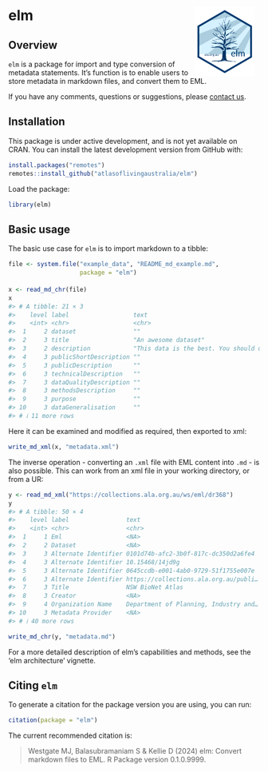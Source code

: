 
<!-- README.md is generated from README.Rmd. Please edit that file -->

# elm <img src="man/figures/logo.png" align="right" style="margin: 0px 10px 0px 10px;" alt="" width="120"/><br>

## Overview

`elm` is a package for import and type conversion of metadata
statements. It’s function is to enable users to store metadata in
markdown files, and convert them to EML.

If you have any comments, questions or suggestions, please [contact
us](mailto:support@ala.org.au).

## Installation

This package is under active development, and is not yet available on
CRAN. You can install the latest development version from GitHub with:

``` r
install.packages("remotes")
remotes::install_github("atlasoflivingaustralia/elm")
```

Load the package:

``` r
library(elm)
```

## Basic usage

The basic use case for `elm` is to import markdown to a tibble:

``` r
file <- system.file("example_data", "README_md_example.md", 
                    package = "elm")

x <- read_md_chr(file)
x 
#> # A tibble: 21 × 3
#>    level label                  text                                       
#>    <int> <chr>                  <chr>                                      
#>  1     2 dataset                ""                                         
#>  2     3 title                  "An awesome dataset"                       
#>  3     2 description            "This data is the best. You should use it!"
#>  4     3 publicShortDescription ""                                         
#>  5     3 publicDescription      ""                                         
#>  6     3 technicalDescription   ""                                         
#>  7     3 dataQualityDescription ""                                         
#>  8     3 methodsDescription     ""                                         
#>  9     3 purpose                ""                                         
#> 10     3 dataGeneralisation     ""                                         
#> # ℹ 11 more rows
```

Here it can be examined and modified as required, then exported to xml:

``` r
write_md_xml(x, "metadata.xml")
```

The inverse operation - converting an `.xml` file with EML content into
`.md` - is also possible. This can work from an xml file in your working
directory, or from a UR:

``` r
y <- read_md_xml("https://collections.ala.org.au/ws/eml/dr368")
y
#> # A tibble: 50 × 4
#>    level label                text                                  attributes  
#>    <int> <chr>                <chr>                                 <list>      
#>  1     1 Eml                  <NA>                                  <named list>
#>  2     2 Dataset              <NA>                                  <lgl [1]>   
#>  3     3 Alternate Identifier 0101d74b-afc2-3b0f-817c-dc350d2a6fe4  <lgl [1]>   
#>  4     3 Alternate Identifier 10.15468/14jd9g                       <lgl [1]>   
#>  5     3 Alternate Identifier 0645ccdb-e001-4ab0-9729-51f1755e007e  <lgl [1]>   
#>  6     3 Alternate Identifier https://collections.ala.org.au/publi… <lgl [1]>   
#>  7     3 Title                NSW BioNet Atlas                      <lgl [1]>   
#>  8     3 Creator              <NA>                                  <lgl [1]>   
#>  9     4 Organization Name    Department of Planning, Industry and… <lgl [1]>   
#> 10     3 Metadata Provider    <NA>                                  <lgl [1]>   
#> # ℹ 40 more rows
```

``` r
write_md_chr(y, "metadata.md")
```

For a more detailed description of elm’s capabilities and methods, see
the ‘elm architecture’ vignette.

## Citing `elm`

To generate a citation for the package version you are using, you can
run:

``` r
citation(package = "elm")
```

The current recommended citation is:

> Westgate MJ, Balasubramaniam S & Kellie D (2024) elm: Convert markdown
> files to EML. R Package version 0.1.0.9999.
